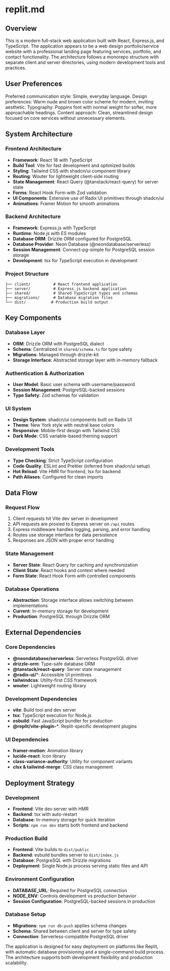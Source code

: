 # replit.md

## Overview

This is a modern full-stack web application built with React, Express.js, and TypeScript. The application appears to be a web design portfolio/service website with a professional landing page featuring services, portfolio, and contact functionality. The architecture follows a monorepo structure with separate client and server directories, using modern development tools and practices.

## User Preferences

Preferred communication style: Simple, everyday language.
Design preferences: Warm nude and brown color scheme for modern, inviting aesthetic.
Typography: Poppins font with normal weight for softer, more approachable headings.
Content approach: Clean, streamlined design focused on core services without unnecessary elements.

## System Architecture

### Frontend Architecture
- **Framework**: React 18 with TypeScript
- **Build Tool**: Vite for fast development and optimized builds
- **Styling**: Tailwind CSS with shadcn/ui component library
- **Routing**: Wouter for lightweight client-side routing
- **State Management**: React Query (@tanstack/react-query) for server state
- **Forms**: React Hook Form with Zod validation
- **UI Components**: Extensive use of Radix UI primitives through shadcn/ui
- **Animations**: Framer Motion for smooth animations

### Backend Architecture
- **Framework**: Express.js with TypeScript
- **Runtime**: Node.js with ES modules
- **Database ORM**: Drizzle ORM configured for PostgreSQL
- **Database Provider**: Neon Database (@neondatabase/serverless)
- **Session Management**: Connect-pg-simple for PostgreSQL session storage
- **Development**: tsx for TypeScript execution in development

### Project Structure
```
├── client/          # React frontend application
├── server/          # Express.js backend application
├── shared/          # Shared TypeScript types and schemas
├── migrations/      # Database migration files
└── dist/           # Production build output
```

## Key Components

### Database Layer
- **ORM**: Drizzle ORM with PostgreSQL dialect
- **Schema**: Centralized in `shared/schema.ts` for type safety
- **Migrations**: Managed through drizzle-kit
- **Storage Interface**: Abstracted storage layer with in-memory fallback

### Authentication & Authorization
- **User Model**: Basic user schema with username/password
- **Session Management**: PostgreSQL-backed sessions
- **Type Safety**: Zod schemas for validation

### UI System
- **Design System**: shadcn/ui components built on Radix UI
- **Theme**: New York style with neutral base colors
- **Responsive**: Mobile-first design with Tailwind CSS
- **Dark Mode**: CSS variable-based theming support

### Development Tools
- **Type Checking**: Strict TypeScript configuration
- **Code Quality**: ESLint and Prettier (inferred from shadcn/ui setup)
- **Hot Reload**: Vite HMR for frontend, tsx for backend
- **Path Aliases**: Configured for clean imports

## Data Flow

### Request Flow
1. Client requests hit Vite dev server in development
2. API requests are proxied to Express server on `/api` routes
3. Express middleware handles logging, parsing, and error handling
4. Routes use storage interface for data persistence
5. Responses are JSON with proper error handling

### State Management
- **Server State**: React Query for caching and synchronization
- **Client State**: React hooks and context where needed
- **Form State**: React Hook Form with controlled components

### Database Operations
- **Abstraction**: Storage interface allows switching between implementations
- **Current**: In-memory storage for development
- **Production**: PostgreSQL through Drizzle ORM

## External Dependencies

### Core Dependencies
- **@neondatabase/serverless**: Serverless PostgreSQL driver
- **drizzle-orm**: Type-safe database ORM
- **@tanstack/react-query**: Server state management
- **@radix-ui/***: Accessible UI primitives
- **tailwindcss**: Utility-first CSS framework
- **wouter**: Lightweight routing library

### Development Dependencies
- **vite**: Build tool and dev server
- **tsx**: TypeScript execution for Node.js
- **esbuild**: Fast JavaScript bundler for production
- **@replit/vite-plugin-***: Replit-specific development plugins

### UI Dependencies
- **framer-motion**: Animation library
- **lucide-react**: Icon library
- **class-variance-authority**: Utility for component variants
- **clsx & tailwind-merge**: CSS class management

## Deployment Strategy

### Development
- **Frontend**: Vite dev server with HMR
- **Backend**: tsx with auto-restart
- **Database**: In-memory storage for quick iteration
- **Scripts**: `npm run dev` starts both frontend and backend

### Production Build
- **Frontend**: Vite builds to `dist/public`
- **Backend**: esbuild bundles server to `dist/index.js`
- **Database**: PostgreSQL with Drizzle migrations
- **Deployment**: Single Node.js process serving static files and API

### Environment Configuration
- **DATABASE_URL**: Required for PostgreSQL connection
- **NODE_ENV**: Controls development vs production behavior
- **Session Configuration**: PostgreSQL-backed sessions in production

### Database Setup
- **Migrations**: `npm run db:push` applies schema changes
- **Schema**: Shared between client and server for type safety
- **Connection**: Serverless-compatible PostgreSQL driver

The application is designed for easy deployment on platforms like Replit, with automatic database provisioning and a single-command build process. The architecture supports both development flexibility and production scalability.